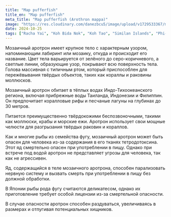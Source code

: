 ```yaml
---
title: "Map pufferfish"
title_en: "Map pufferfish"
meta_title: "Map pufferfish (Arothron mappa)"
image: "https://res.cloudinary.com/danezbcu5/image/upload/v1729533367/map-pufferfish_mf3soy.png"
date: 2024-10-25
tags: ["Racha Yai", "Koh Bida Nok", "Koh Tao", "Similan Islands", "Phi-Phi"]
---
```


Мозаичный аротрон имеет крупное тело с характерным узором, напоминающим лабиринт или мозаику, откуда и происходит его название. Цвет тела варьируется от зелёного до серо-коричневого, а светлые линии, образующие узор, покрывают всю поверхность тела. Голова массивная с типичным ртом, который приспособлен для пережёвывания твёрдых объектов, таких как кораллы и раковины моллюсков.

Мозаичный аротрон обитает в тёплых водах Индо-Тихоокеанского региона, включая прибрежные воды Таиланда, Индонезии и Филиппин. Он предпочитает коралловые рифы и песчаные лагуны на глубинах до 30 метров.

Питается преимущественно твёрдокожими беспозвоночными, такими как моллюски, крабы и морские ежи. Аротрон использует свои мощные челюсти для разгрызания твёрдых раковин и кораллов.

Как и многие рыбы из семейства фугу, мозаичный аротрон может быть опасен для человека из-за содержания в его тканях тетродотоксина. Этот яд смертельно опасен при употреблении в пищу. Однако при встрече под водой аротрон не представляет угрозы для человека, так как не агрессивен.

Яд, содержащийся в теле мозаичного аротрона, способен парализовать нервную систему и вызвать смерть при употреблении в пищу без должной обработки.

В Японии рыбы рода фугу считаются деликатесом, однако их приготовление требует особой лицензии из-за смертельной опасности.

В случае опасности аротрон способен раздуваться, увеличиваясь в размерах и отпугивая потенциальных хищников.
